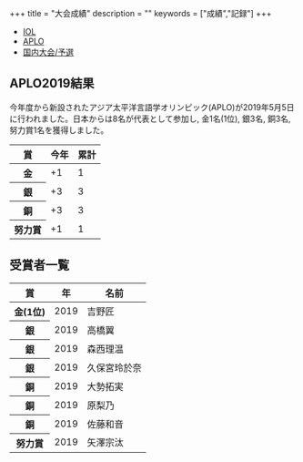 +++
title = "大会成績"
description = ""
keywords = ["成績","記録"]
+++

<nav aria-label="...">
  <ul class="pager">
    <li><a href="/record/">IOL</a></li>
    <li class="disabled"><a href="/record-aplo/">APLO</a></li>
    <li><a href="/record-jol/">国内大会/予選</a></li>
  </ul>
</nav>

## APLO2019結果

今年度から新設されたアジア太平洋言語学オリンピック(APLO)が2019年5月5日に行われました。日本からは8名が代表として参加し, 金1名(1位), 銀3名, 銅3名, 努力賞1名を獲得しました。

<table class="table" border-color="gold">
  <thead>
    <tr>
      <th scope="col">賞</th>
      <th scope="col">今年</th>
      <th scope="col">累計</th>
    </tr>
  </thead>
  <tbody>
    <tr class="gold">
      <th scope="row">金</th>
      <td>+1</td>
      <td>1</td>
    </tr>
    <tr class="silver">
      <th scope="row">銀</th>
      <td>+3</td>
      <td>3</td>
    </tr>
    <tr class="bronze">
      <th scope="row">銅</th>
      <td>+3</td>
      <td>3</td>
    </tr>
    <tr class="honorable-mention">
      <th scope="row">努力賞</th>
      <td>+1</td>
      <td>1</td>
    </tr>
  </tbody>
</table>

## 受賞者一覧

<table class="table">
  <thead>
    <tr>
      <th scope="col">賞</th>
      <th scope="col">年</th>
      <th scope="col">名前</th>
    </tr>
  </thead>
  <tbody>
    <tr class="gold">
      <th scope="row">金(1位)</th>
      <td>2019</td>
      <td>吉野匠</td>
    </tr>
    <tr class="silver">
      <th scope="row">銀</th>
      <td>2019</td>
      <td>高橋翼</td>
    </tr>
    <tr class="silver">
      <th scope="row">銀</th>
      <td>2019</td>
      <td>森西理温</td>
    </tr>
    <tr class="silver">
      <th scope="row">銀</th>
      <td>2019</td>
      <td>久保宮玲於奈</td>
    </tr>
    <tr class="bronze">
      <th scope="row">銅</th>
      <td>2019</td>
      <td>大勢拓実</td>
    </tr>
    <tr class="bronze">
      <th scope="row">銅</th>
      <td>2019</td>
      <td>原梨乃</td>
    </tr>
    <tr class="bronze">
      <th scope="row">銅</th>
      <td>2019</td>
      <td>佐藤和音</td>
    </tr>
    <tr class="honorable-mention">
      <th scope="row">努力賞</th>
      <td>2019</td>
      <td>矢澤宗汰</td>
    </tr>
  </tbody>
</table>